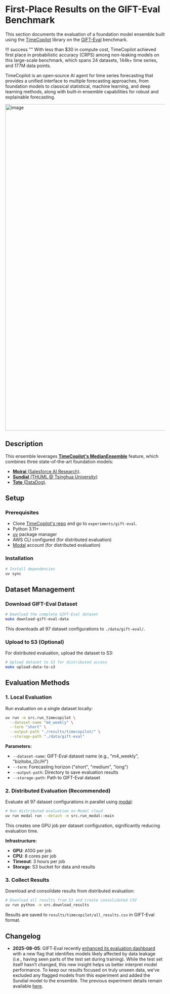 # First-Place Results on the GIFT-Eval Benchmark

This section documents the evaluation of a foundation model ensemble built using the [TimeCopilot](https://timecopilot.dev) library on the [GIFT-Eval](https://huggingface.co/spaces/Salesforce/GIFT-Eval) benchmark.

!!! success ""
    With less than $30 in compute cost, TimeCopilot achieved first place in probabilistic accuracy (CRPS) among non-leaking models on this large-scale benchmark, which spans 24 datasets, 144k+ time series, and 177M data points.


TimeCopilot is an open‑source AI agent for time series forecasting that provides a unified interface to multiple forecasting approaches, from foundation models to classical statistical, machine learning, and deep learning methods, along with built‑in ensemble capabilities for robust and explainable forecasting.

<img width="1002" height="1029" alt="image" src="https://github.com/user-attachments/assets/6fa8d459-0ca3-45ce-afe5-7fac8400167f" />



## Description

This ensemble leverages [**TimeCopilot's MedianEnsemble**](https://timecopilot.dev/api/models/ensembles/#timecopilot.models.ensembles.median.MedianEnsemble) feature, which combines three state-of-the-art foundation models:

- [**Moirai** (Salesforce AI Research)](https://timecopilot.dev/api/models/foundational/models/#timecopilot.models.foundation.moirai.Moirai).
- [**Sundial** (THUML @ Tsinghua University)](https://timecopilot.dev/api/models/foundational/models/#timecopilot.models.foundation.sundial.Sundial) 
- [**Toto** (DataDog)](https://timecopilot.dev/api/models/foundational/models/#timecopilot.models.foundation.toto.Toto).


## Setup

### Prerequisites
- Clone [TimeCopilot's repo](https://github.com/AzulGarza/timecopilot) and go to `experiments/gift-eval`.
- Python 3.11+
- [uv](https://docs.astral.sh/uv/) package manager
- AWS CLI configured (for distributed evaluation)
- [Modal](https://modal.com/) account (for distributed evaluation)

### Installation

```bash
# Install dependencies
uv sync
```

## Dataset Management

### Download GIFT-Eval Dataset

```bash
# Download the complete GIFT-Eval dataset
make download-gift-eval-data
```

This downloads all 97 dataset configurations to `./data/gift-eval/`.

### Upload to S3 (Optional)

For distributed evaluation, upload the dataset to S3:

```bash
# Upload dataset to S3 for distributed access
make upload-data-to-s3
```

## Evaluation Methods

### 1. Local Evaluation

Run evaluation on a single dataset locally:

```bash
uv run -m src.run_timecopilot \
  --dataset-name "m4_weekly" \
  --term "short" \
  --output-path "./results/timecopilot/" \
  --storage-path "./data/gift-eval"
```

**Parameters:**

- `--dataset-name`: GIFT-Eval dataset name (e.g., "m4_weekly", "bizitobs_l2c/H")
- `--term`: Forecasting horizon ("short", "medium", "long")
- `--output-path`: Directory to save evaluation results
- `--storage-path`: Path to GIFT-Eval dataset

### 2. Distributed Evaluation (Recommended)

Evaluate all 97 dataset configurations in parallel using [modal](https://modal.com/):

```bash
# Run distributed evaluation on Modal cloud
uv run modal run --detach -m src.run_modal::main
```

This creates one GPU job per dataset configuration, significantly reducing evaluation time.

**Infrastructure:**

- **GPU**: A10G per job
- **CPU**: 8 cores per job  
- **Timeout**: 3 hours per job
- **Storage**: S3 bucket for data and results

### 3. Collect Results

Download and consolidate results from distributed evaluation:

```bash
# Download all results from S3 and create consolidated CSV
uv run python -m src.download_results
```

Results are saved to `results/timecopilot/all_results.csv` in GIFT-Eval format.


## Changelog

- **2025-08-05**: GIFT‑Eval recently [enhanced its evaluation dashboard](https://github.com/SalesforceAIResearch/gift-eval?tab=readme-ov-file#2025-08-05) with a new flag that identifies models likely affected by data leakage (i.e., having seen parts of the test set during training). While the test set itself hasn’t changed, this new insight helps us better interpret model performance. To keep our results focused on truly unseen data, we’ve excluded any flagged models from this experiment and added the Sundial model to the ensemble. The previous experiment details remain available [here](https://github.com/AzulGarza/timecopilot/tree/v0.0.14/experiments/gift-eval).
